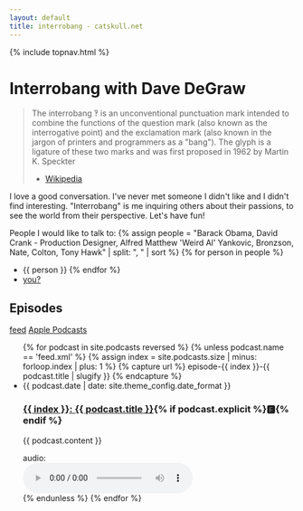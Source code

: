 ```yaml
---
layout: default
title: interrobang - catskull.net
---
```

{% include topnav.html %}

# Interrobang with Dave DeGraw

> The interrobang ‽ is an unconventional punctuation mark intended to combine the functions of the question mark (also known as the interrogative point) and the exclamation mark (also known in the jargon of printers and programmers as a "bang"). The glyph is a ligature of these two marks and was first proposed in 1962 by Martin K. Speckter
> - [Wikipedia](https://en.wikipedia.org/wiki/Interrobang)

I love a good conversation. I've never met someone I didn't like and I didn't find interesting. "Interrobang" is me inquiring others about their passions, to see the world from their perspective. Let's have fun!

People I would like to talk to:
{% assign people = "Barack Obama, David Crank - Production Designer, Alfred Matthew 'Weird Al' Yankovic, Bronzson, Nate, Colton, Tony Hawk" | split: ", " | sort %}
{% for person in people %}
- {{ person }}
{% endfor %}
- [you?](mailto:bro@catskull.net?subject=Interrobang)


## Episodes

[feed](/podcasts/feed.xml)
[Apple Podcasts](https://podcasts.apple.com/us/podcast/interrobang-with-dave-degraw/id1821937590)

<ul id="index-list">
{% for podcast in site.podcasts reversed %}
	{% unless podcast.name == 'feed.xml' %}
	{% assign index = site.podcasts.size | minus: forloop.index | plus: 1 %}
	{% capture url %}
	episode-{{ index }}-{{ podcast.title | slugify }}
	{% endcapture %}
	<li class="index-list-item">
		<time datetime="{{ podcast.date | date: '%Y-%m-%dT%H:%M:%SZ' }}">{{ podcast.date | date: site.theme_config.date_format }}</time>
		<h3 id="{{ url }}" class="index-list-title"><a href="#{{ url }}">{{ index }}: {{ podcast.title }}</a>{% if podcast.explicit %}🅴{% endif %}</h3>
		<p>{{ podcast.content }}</p>
		audio:
		<br>
		<audio controls src="https://media.catskull.net{{ podcast.media }}"></audio>
	</li>
	{% endunless %}
{% endfor %}
</ul>

